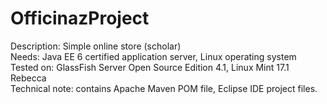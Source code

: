 OfficinazProject
================

Description: Simple online store (scholar)  
Needs: Java EE 6 certified application server, Linux operating system  
Tested on: GlassFish Server Open Source Edition 4.1, Linux Mint 17.1 Rebecca  
Technical note: contains Apache Maven POM file, Eclipse IDE project files.
